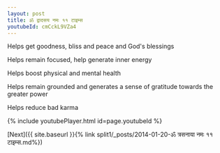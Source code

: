 ```yaml
---
layout: post
title: ॐ द्वादसय नमः ११ टाइम्स
youtubeId: cmCckL9VZa4
---
```

 
 
Helps get goodness, bliss and peace and God's blessings
 
Helps remain focused, help generate inner energy 
 
Helps boost physical and mental health 
 
Helps remain grounded and generates a sense of gratitude towards the greater power 
 
Helps reduce bad karma
 
 
 
 


{% include youtubePlayer.html id=page.youtubeId %}
 
[Next]({{ site.baseurl }}{% link  split1/_posts/2014-01-20-ॐ त्रसनाया नमः ११ टाइम्स.md%})
 
